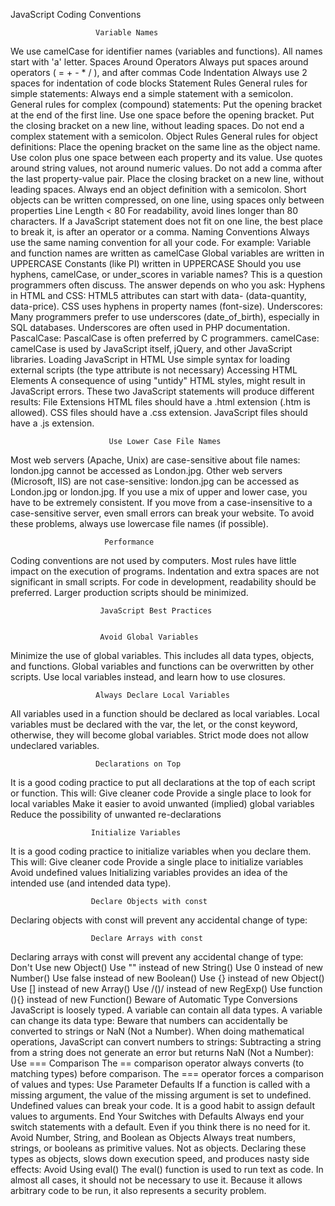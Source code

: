 JavaScript Coding Conventions
                               
                       Variable Names
We use camelCase for identifier names (variables and functions).
All names start with 'a' letter.
                             Spaces Around Operators
Always put spaces around operators ( = + - * / ), and after commas
                             Code Indentation
Always use 2 spaces for indentation of code blocks
                             Statement Rules
General rules for simple statements:
Always end a simple statement with a semicolon.
General rules for complex (compound) statements:
Put the opening bracket at the end of the first line.
Use one space before the opening bracket.
Put the closing bracket on a new line, without leading spaces.
Do not end a complex statement with a semicolon.
                            Object Rules
General rules for object definitions:
Place the opening bracket on the same line as the object name.
Use colon plus one space between each property and its value.
Use quotes around string values, not around numeric values.
Do not add a comma after the last property-value pair.
Place the closing bracket on a new line, without leading spaces.
Always end an object definition with a semicolon.
Short objects can be written compressed, on one line, using spaces only between properties
                          Line Length < 80
For readability, avoid lines longer than 80 characters.
If a JavaScript statement does not fit on one line, the best place to break it, is after an operator or a comma.
                          Naming Conventions
Always use the same naming convention for all your code. For example:
Variable and function names are written as camelCase
Global variables are written in UPPERCASE 
Constants (like PI) written in UPPERCASE
Should you use hyphens, camelCase, or under_scores in variable names?
This is a question programmers often discuss. The answer depends on who you ask:
Hyphens in HTML and CSS:
HTML5 attributes can start with data- (data-quantity, data-price).
CSS uses hyphens in property names (font-size).
Underscores:
Many programmers prefer to use underscores (date_of_birth), especially in SQL databases.
Underscores are often used in PHP documentation.
PascalCase:
PascalCase is often preferred by C programmers.
camelCase:
camelCase is used by JavaScript itself, jQuery, and other JavaScript libraries.
                          Loading JavaScript in HTML
Use simple syntax for loading external scripts (the type attribute is not necessary)
                          Accessing HTML Elements
A consequence of using "untidy" HTML styles, might result in JavaScript errors.
These two JavaScript statements will produce different results:
                          File Extensions
HTML files should have a .html extension (.htm is allowed).
CSS files should have a .css extension.
JavaScript files should have a .js extension.

                          Use Lower Case File Names
Most web servers (Apache, Unix) are case-sensitive about file names:
london.jpg cannot be accessed as London.jpg.
Other web servers (Microsoft, IIS) are not case-sensitive:
london.jpg can be accessed as London.jpg or london.jpg.
If you use a mix of upper and lower case, you have to be extremely consistent.
If you move from a case-insensitive to a case-sensitive server, even small errors can break your website.
To avoid these problems, always use lowercase file names (if possible).

                         Performance
Coding conventions are not used by computers. Most rules have little impact on the execution of programs.
Indentation and extra spaces are not significant in small scripts.
For code in development, readability should be preferred. Larger production scripts should be minimized.


                        JavaScript Best Practices


                        Avoid Global Variables
Minimize the use of global variables.
This includes all data types, objects, and functions.
Global variables and functions can be overwritten by other scripts.
Use local variables instead, and learn how to use closures.

                       Always Declare Local Variables
All variables used in a function should be declared as local variables.
Local variables must be declared with the var, the let, or the const keyword, otherwise, they will become global variables.
Strict mode does not allow undeclared variables.

                       Declarations on Top
It is a good coding practice to put all declarations at the top of each script or function.
This will:
Give cleaner code
Provide a single place to look for local variables
Make it easier to avoid unwanted (implied) global variables
Reduce the possibility of unwanted re-declarations


                      Initialize Variables
It is a good coding practice to initialize variables when you declare them.
This will:
Give cleaner code
Provide a single place to initialize variables
Avoid undefined values
Initializing variables provides an idea of the intended use (and intended data type).


                      Declare Objects with const
Declaring objects with const will prevent any accidental change of type:


                      Declare Arrays with const
Declaring arrays with const will prevent any accidental change of type:
                      Don't Use new Object()
Use "" instead of new String()
Use 0 instead of new Number()
Use false instead of new Boolean()
Use {} instead of new Object()
Use [] instead of new Array()
Use /()/ instead of new RegExp()
Use function (){} instead of new Function()
Beware of Automatic Type Conversions
                      JavaScript is loosely typed.
A variable can contain all data types.
A variable can change its data type:
                      Beware that numbers can accidentally be converted to strings or NaN (Not a Number).
When doing mathematical operations, JavaScript can convert numbers to strings:
Subtracting a string from a string does not generate an error but returns NaN (Not a Number):
                      Use === Comparison
The == comparison operator always converts (to matching types) before comparison.
The === operator forces a comparison of values and types:
                      Use Parameter Defaults
If a function is called with a missing argument, the value of the missing argument is set to undefined.
Undefined values can break your code. It is a good habit to assign default values to arguments.
                     End Your Switches with Defaults
Always end your switch statements with a default. Even if you think there is no need for it.
                    Avoid Number, String, and Boolean as Objects
Always treat numbers, strings, or booleans as primitive values. Not as objects.
Declaring these types as objects, slows down execution speed, and produces nasty side effects:
                    Avoid Using eval()
The eval() function is used to run text as code. In almost all cases, it should not be necessary to use it.
Because it allows arbitrary code to be run, it also represents a security problem.
